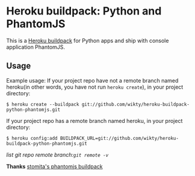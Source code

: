 Heroku buildpack: Python and PhantomJS
========================

This is a [Heroku buildpack](http://devcenter.heroku.com/articles/buildpacks) for Python apps and ship with console application PhantomJS.


Usage
-----

Example usage:
If your project repo have not a remote branch named heroku(in other words, you have not run `heroku create`), in your project directory:

    $ heroku create --buildpack git://github.com/wikty/heroku-buildpack-python-phantomjs.git

If your project repo has a remote branch named heroku, in your project directory:

    $ heroku config:add BUILDPACK_URL=git://github.com/wikty/heroku-buildpack-python-phantomjs.git

*list git repo remote branch:`git remote -v`*

**Thanks** [stomita's phantomjs buildpack](https://github.com/stomita/heroku-buildpack-phantomjs)
